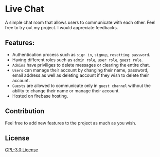 # Live Chat
A simple chat room that allows users to communicate with each other.
Feel free to try out my project. I would appreciate feedbacks.

## Features:
* Authentication process such as `sign in`, `signup`, `resetting password`.
* Having different roles such as `admin role`, `user role`, `guest role`.
* `Admins` have priviliges to delete messages or clearing the entire chat.
* `Users` can manage their account by changing their name, password, email address as well as deleting account if they wish to delete their account.
* `Guests` are allowed to communicate only in `guest channel` without the ability to change their name or manage their account.
* Hosted on firebase hosting. 

## Contribution
Feel free to add new features to the project as much as you wish.

## License
[GPL-3.0 License](LICENSE)
